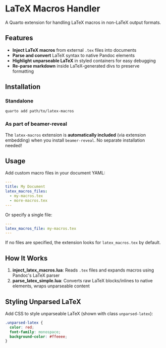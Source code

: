# LaTeX Macros Handler

A Quarto extension for handling LaTeX macros in non-LaTeX output formats.

## Features

- **Inject LaTeX macros** from external `.tex` files into documents
- **Parse and convert** LaTeX syntax to native Pandoc elements
- **Highlight unparseable LaTeX** in styled containers for easy debugging
- **Re-parse markdown** inside LaTeX-generated divs to preserve formatting

## Installation

### Standalone

```bash
quarto add path/to/latex-macros
```

### As part of beamer-reveal

The `latex-macros` extension is **automatically included** (via extension embedding) when you install `beamer-reveal`. No separate installation needed!

## Usage

Add custom macro files in your document YAML:

```yaml
---
title: My Document
latex_macros_files:
  - my-macros.tex
  - more-macros.tex
---
```

Or specify a single file:

```yaml
---
latex_macros_file: my-macros.tex
---
```

If no files are specified, the extension looks for `latex_macros.tex` by default.

## How It Works

1. **inject_latex_macros.lua**: Reads `.tex` files and expands macros using Pandoc's LaTeX parser
2. **parse_latex_simple.lua**: Converts raw LaTeX blocks/inlines to native elements, wraps unparseable content

## Styling Unparsed LaTeX

Add CSS to style unparseable LaTeX (shown with class `unparsed-latex`):

```css
.unparsed-latex {
  color: red;
  font-family: monospace;
  background-color: #ffeeee;
}
```

